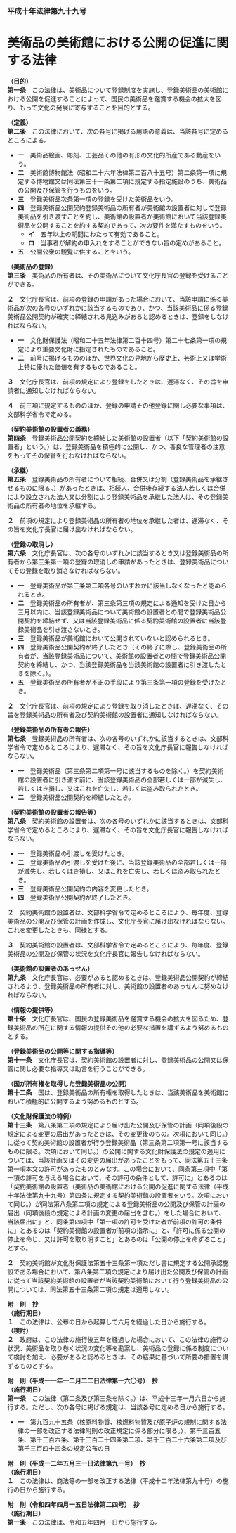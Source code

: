 ### 平成十年法律第九十九号  
# 美術品の美術館における公開の促進に関する法律  
  
**（目的）**  
**第一条**　この法律は、美術品について登録制度を実施し、登録美術品の美術館における公開を促進することによって、国民の美術品を鑑賞する機会の拡大を図り、もって文化の発展に寄与することを目的とする。  
  
**（定義）**  
**第二条**　この法律において、次の各号に掲げる用語の意義は、当該各号に定めるところによる。  
* **一**　美術品絵画、彫刻、工芸品その他の有形の文化的所産である動産をいう。  
* **二**　美術館博物館法（昭和二十六年法律第二百八十五号）第二条第一項に規定する博物館又は同法第三十一条第二項に規定する指定施設のうち、美術品の公開及び保管を行うものをいう。  
* **三**　登録美術品次条第一項の登録を受けた美術品をいう。  
* **四**　登録美術品公開契約登録美術品の所有者が美術館の設置者に対して登録美術品を引き渡すことを約し、美術館の設置者が美術館において当該登録美術品を公開することを約する契約であって、次の要件を満たすものをいう。  
	* **イ**　五年以上の期間にわたって有効であること。  
	* **ロ**　当事者が解約の申入れをすることができない旨の定めがあること。  
* **五**　公開公衆の観覧に供することをいう。  
  
**（美術品の登録）**  
**第三条**　美術品の所有者は、その美術品について文化庁長官の登録を受けることができる。  
  
**２**　文化庁長官は、前項の登録の申請があった場合において、当該申請に係る美術品が次の各号のいずれかに該当するものであり、かつ、当該美術品に係る登録美術品公開契約が確実に締結される見込みがあると認めるときは、登録をしなければならない。  
* **一**　文化財保護法（昭和二十五年法律第二百十四号）第二十七条第一項の規定により重要文化財に指定されたものであること。  
* **二**　前号に掲げるもののほか、世界文化の見地から歴史上、芸術上又は学術上特に優れた価値を有するものであること。  
  
**３**　文化庁長官は、前項の規定により登録をしたときは、遅滞なく、その旨を申請者に通知しなければならない。  
  
**４**　前三項に規定するもののほか、登録の申請その他登録に関し必要な事項は、文部科学省令で定める。  
  
**（契約美術館の設置者の義務）**  
**第四条**　登録美術品公開契約を締結した美術館の設置者（以下「契約美術館の設置者」という。）は、登録美術品を積極的に公開し、かつ、善良な管理者の注意をもってその保管を行わなければならない。  
  
**（承継）**  
**第五条**　登録美術品の所有者について相続、合併又は分割（登録美術品を承継させるものに限る。）があったときは、相続人、合併後存続する法人若しくは合併により設立された法人又は分割により登録美術品を承継した法人は、その登録美術品の所有者の地位を承継する。  
  
**２**　前項の規定により登録美術品の所有者の地位を承継した者は、遅滞なく、その旨を文化庁長官に届け出なければならない。  
  
**（登録の取消し）**  
**第六条**　文化庁長官は、次の各号のいずれかに該当するとき又は登録美術品の所有者から第三条第一項の登録の取消しの申請があったときは、登録美術品についてその登録を取り消さなければならない。  
* **一**　登録美術品が第三条第二項各号のいずれかに該当しなくなったと認められるとき。  
* **二**　登録美術品の所有者が、第三条第三項の規定による通知を受けた日から三月以内に、当該登録美術品について美術館の設置者との間で登録美術品公開契約を締結せず、又は当該登録美術品に係る契約美術館の設置者に当該登録美術品を引き渡さないとき。  
* **三**　登録美術品が美術館において公開されていないと認められるとき。  
* **四**　登録美術品公開契約が終了したとき（その終了に際し、登録美術品の所有者が、当該登録美術品について、美術館の設置者との間で登録美術品公開契約を締結し、かつ、当該登録美術品を当該美術館の設置者に引き渡したときを除く。）。  
* **五**　登録美術品の所有者が不正の手段により第三条第一項の登録を受けたとき。  
  
**２**　文化庁長官は、前項の規定により登録を取り消したときは、遅滞なく、その旨を登録美術品の所有者及び契約美術館の設置者に通知しなければならない。  
  
**（登録美術品の所有者の報告）**  
**第七条**　登録美術品の所有者は、次の各号のいずれかに該当するときは、文部科学省令で定めるところにより、遅滞なく、その旨を文化庁長官に報告しなければならない。  
* **一**　登録美術品（第三条第二項第一号に該当するものを除く。）を契約美術館の設置者に引き渡す前に、当該登録美術品の全部若しくは一部が滅失し、若しくはき損し、又はこれを亡失し、若しくは盗み取られたとき。  
* **二**　登録美術品公開契約を締結したとき。  
  
**（契約美術館の設置者の報告等）**  
**第八条**　契約美術館の設置者は、次の各号のいずれかに該当するときは、文部科学省令で定めるところにより、遅滞なく、その旨を文化庁長官に報告しなければならない。  
* **一**　登録美術品の引渡しを受けたとき。  
* **二**　登録美術品の引渡しを受けた後に、当該登録美術品の全部若しくは一部が滅失し、若しくはき損し、又はこれを亡失し、若しくは盗み取られたとき。  
* **三**　登録美術品公開契約の内容を変更したとき。  
* **四**　登録美術品公開契約が終了したとき。  
  
**２**　契約美術館の設置者は、文部科学省令で定めるところにより、毎年度、登録美術品の公開及び保管の計画を作成し、文化庁長官に届け出なければならない。これを変更したときも、同様とする。  
  
**３**　契約美術館の設置者は、文部科学省令で定めるところにより、毎年度、登録美術品の公開及び保管の状況を文化庁長官に報告しなければならない。  
  
**（美術館の設置者のあっせん）**  
**第九条**　文化庁長官は、必要があると認めるときは、登録美術品公開契約が締結されるよう、登録美術品の所有者に対し、美術館の設置者のあっせんに努めなければならない。  
  
**（情報の提供等）**  
**第十条**　文化庁長官は、国民の登録美術品を鑑賞する機会の拡大を図るため、登録美術品の所在に関する情報の提供その他の必要な措置を講ずるよう努めるものとする。  
  
**（登録美術品の公開等に関する指導等）**  
**第十一条**　文化庁長官は、契約美術館の設置者に対し、登録美術品の公開又は保管に関し必要な指導又は助言を行うことができる。  
  
**（国が所有権を取得した登録美術品の公開）**  
**第十二条**　国は、登録美術品の所有権を取得したときは、当該美術品を美術館において積極的に公開するよう努めるものとする。  
  
**（文化財保護法の特例）**  
**第十三条**　第八条第二項の規定により届け出た公開及び保管の計画（同項後段の規定による変更の届出があったときは、その変更後のもの。次項において同じ。）に従って契約美術館の設置者が行う登録美術品（第三条第二項第一号に該当するものに限る。次項において同じ。）の公開に関する文化財保護法の規定の適用については、当該計画又はその変更の届出があったことをもって、同法第五十三条第一項本文の許可があったものとみなす。この場合において、同条第三項中「第一項の許可を与える場合において、その許可の条件として、許可に」とあるのは「契約美術館の設置者（美術品の美術館における公開の促進に関する法律（平成十年法律第九十九号）第四条に規定する契約美術館の設置者をいう。次項において同じ。）が同法第八条第二項の規定による登録美術品の公開及び保管の計画の届出（同項後段の規定による計画の変更の届出を含む。）をした場合において、当該届出に」と、同条第四項中「第一項の許可を受けた者が前項の許可の条件に」とあるのは「契約美術館の設置者が前項の指示に」と、「許可に係る公開の停止を命じ、又は許可を取り消すこと」とあるのは「公開の停止を命ずること」とする。  
  
**２**　契約美術館が文化財保護法第五十三条第一項ただし書に規定する公開承認施設である場合において、第八条第二項の規定により届け出た公開及び保管の計画に従って当該契約美術館の設置者が当該契約美術館において行う登録美術品の公開については、同法第五十三条第二項の規定は適用しない。  
  
**附　則　抄**  
**（施行期日）**  
**１**　この法律は、公布の日から起算して六月を経過した日から施行する。  
**（検討）**  
**２**　政府は、この法律の施行後五年を経過した場合において、この法律の施行の状況、美術品を取り巻く状況の変化等を勘案し、美術品の登録に係る制度について検討を加え、必要があると認めるときは、その結果に基づいて所要の措置を講ずるものとする。  
  
**附　則（平成一一年一二月二二日法律第一六〇号）　抄**  
**（施行期日）**  
**第一条**　この法律（第二条及び第三条を除く。）は、平成十三年一月六日から施行する。ただし、次の各号に掲げる規定は、当該各号に定める日から施行する。  
* **一**　第九百九十五条（核原料物質、核燃料物質及び原子炉の規制に関する法律の一部を改正する法律附則の改正規定に係る部分に限る。）、第千三百五条、第千三百六条、第千三百二十四条第二項、第千三百二十六条第二項及び第千三百四十四条の規定公布の日  
  
**附　則（平成一二年五月三一日法律第九一号）　抄**  
**（施行期日）**  
**１**　この法律は、商法等の一部を改正する法律（平成十二年法律第九十号）の施行の日から施行する。  
  
**附　則（令和四年四月一五日法律第二四号）　抄**  
**（施行期日）**  
**第一条**　この法律は、令和五年四月一日から施行する。  
  
